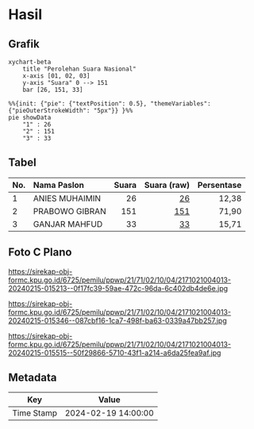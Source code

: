 # Hasil

## Grafik

```mermaid
xychart-beta
    title "Perolehan Suara Nasional"
    x-axis [01, 02, 03]
    y-axis "Suara" 0 --> 151
    bar [26, 151, 33]
```

```mermaid
%%{init: {"pie": {"textPosition": 0.5}, "themeVariables": {"pieOuterStrokeWidth": "5px"}} }%%
pie showData
    "1" : 26
    "2" : 151
    "3" : 33
```

## Tabel

| No. | Nama Paslon    | Suara | Suara (raw) | Persentase |
|:--- |:-------------- | -----:| -----------:| ----------:|
| 1   | ANIES MUHAIMIN | 26    | [26][p-1]   | 12,38      |
| 2   | PRABOWO GIBRAN | 151   | [151][p-2]  | 71,90      |
| 3   | GANJAR MAHFUD  | 33    | [33][p-3]   | 15,71      |


[p-1]: https://github.com/gigit-pemilu/pemilu-2024/blob/main/pilpres/hitung-suara/sub/21-kepulauan-riau/sub/71-kota-batam/sub/02-batu-ampar/sub/1004-kampung-seraya/sub/013-tps/sub/paslon-1.txt
[p-2]: https://github.com/gigit-pemilu/pemilu-2024/blob/main/pilpres/hitung-suara/sub/21-kepulauan-riau/sub/71-kota-batam/sub/02-batu-ampar/sub/1004-kampung-seraya/sub/013-tps/sub/paslon-2.txt
[p-3]: https://github.com/gigit-pemilu/pemilu-2024/blob/main/pilpres/hitung-suara/sub/21-kepulauan-riau/sub/71-kota-batam/sub/02-batu-ampar/sub/1004-kampung-seraya/sub/013-tps/sub/paslon-3.txt

## Foto C Plano

https://sirekap-obj-formc.kpu.go.id/6725/pemilu/ppwp/21/71/02/10/04/2171021004013-20240215-015213--0f17fc39-59ae-472c-96da-6c402db4de6e.jpg

https://sirekap-obj-formc.kpu.go.id/6725/pemilu/ppwp/21/71/02/10/04/2171021004013-20240215-015346--087cbf16-1ca7-498f-ba63-0339a47bb257.jpg

https://sirekap-obj-formc.kpu.go.id/6725/pemilu/ppwp/21/71/02/10/04/2171021004013-20240215-015515--50f29866-5710-43f1-a214-a6da25fea9af.jpg


## Metadata

| Key        | Value               |
| ---------- | ------------------- |
| Time Stamp | 2024-02-19 14:00:00 |



